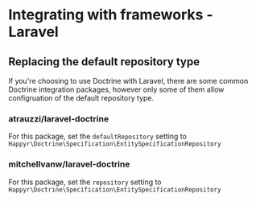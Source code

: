 # Integrating with frameworks - Laravel
## Replacing the default repository type
If you're choosing to use Doctrine with Laravel, there are some common Doctrine integration packages, however only some of them allow configruation of the default repository type.

### atrauzzi/laravel-doctrine
For this package, set the `defaultRepository` setting to `Happyr\Doctrine\Specification\EntitySpecificationRepository`

###  mitchellvanw/laravel-doctrine
For this package, set the `repository` setting to `Happyr\Doctrine\Specification\EntitySpecificationRepository`

